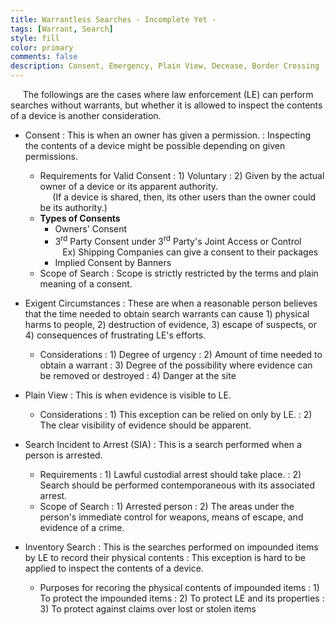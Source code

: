```yaml
---
title: Warrantless Searches - Incomplete Yet -
tags: [Warrant, Search]
style: fill
color: primary
comments: false
description: Consent, Emergency, Plain View, Decease, Border Crossing
---
```

&nbsp;&nbsp;&nbsp;&nbsp;&nbsp;The followings are the cases where law enforcement (LE) can perform searches without warrants, but whether it is allowed to inspect the contents of a device is another consideration.

* Consent
  : This is when an owner has given a permission.
  : Inspecting the contents of a device might be possible depending on given permissions.
  * Requirements for Valid Consent
    : 1) Voluntary
    : 2) Given by the actual owner of a device or its apparent authority. <br />
         &nbsp;&nbsp;&nbsp;&nbsp;&nbsp;(If a device is shared, then, its other users than the owner could be its authority.)
  * **Types of Consents**
    * Owners' Consent
    * 3<sup>rd</sup> Party Consent under 3<sup>rd</sup> Party's Joint Access or Control <br />
      &nbsp;&nbsp;&nbsp;Ex) Shipping Companies can give a consent to their packages
    * Implied Consent by Banners <br />
  * Scope of Search
    : Scope is strictly restricted by the terms and plain meaning of a consent.

* Exigent Circumstances
  : These are when a reasonable person believes that the time needed to obtain search warrants can cause 1) physical harms to people, 2) destruction of evidence, 3) escape of suspects, or 4) consequences of frustrating LE's efforts.
  * Considerations
    : 1) Degree of urgency
    : 2) Amount of time needed to obtain a warrant
    : 3) Degree of the possibility where evidence can be removed or destroyed
    : 4) Danger at the site

* Plain View
  : This is when evidence is visible to LE.
  * Considerations
    : 1) This exception can be relied on only by LE.
    : 2) The clear visibility of evidence should be apparent.

* Search Incident to Arrest (SIA)
  : This is a search performed when a person is arrested.
  * Requirements
    : 1) Lawful custodial arrest should take place.
    : 2) Search should be performed contemporaneous with its associated arrest.
  * Scope of Search
    : 1) Arrested person
    : 2) The areas under the person's immediate control for weapons, means of escape, and evidence of a crime.

* Inventory Search
  : This is the searches performed on impounded items by LE to record their physical contents
  : This exception is hard to be applied to inspect the contents of a device.
  * Purposes for recoring the physical contents of impounded items
    : 1) To protect the impounded items
    : 2) To protect LE and its properties
    : 3) To protect against claims over lost or stolen items



<!--- * **Decease**
* **Border Crossing** -->
